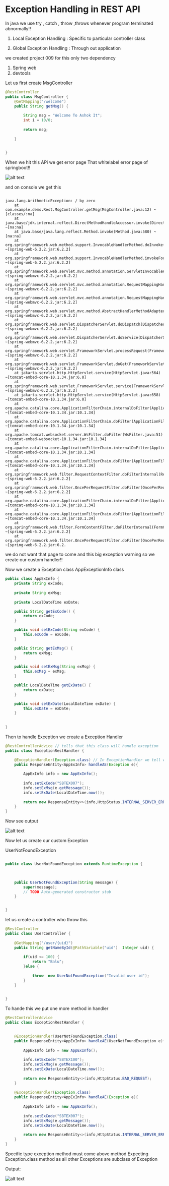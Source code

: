 # Exception Handling in REST API

In java we use try , catch , throw ,throws whenever program terminated abnormally!!


1) Local Exception Handling : Specific to particular controller class

2) Global Exception Handling : Through out application

we created project 009 for this only two dependency 

1. Spring web 
2. devtools

Let us first create MsgController
```java
@RestController
public class MsgController {
	@GetMapping("/welcome")
	public String getMsg() {
		
		String msg = "Welcome To Ashok It";
		int i = 10/0;
		
		return msg;
		
	}
	

}

```

When we hit this APi we get error page That whitelabel error page of springboot!!

![alt text](image-2.png)

and on console we get this


```text

java.lang.ArithmeticException: / by zero
	at com.example.demo.Rest.MsgController.getMsg(MsgController.java:12) ~[classes/:na]
	at java.base/jdk.internal.reflect.DirectMethodHandleAccessor.invoke(DirectMethodHandleAccessor.java:103) ~[na:na]
	at java.base/java.lang.reflect.Method.invoke(Method.java:580) ~[na:na]
	at org.springframework.web.method.support.InvocableHandlerMethod.doInvoke(InvocableHandlerMethod.java:257) ~[spring-web-6.2.2.jar:6.2.2]
	at org.springframework.web.method.support.InvocableHandlerMethod.invokeForRequest(InvocableHandlerMethod.java:190) ~[spring-web-6.2.2.jar:6.2.2]
	at org.springframework.web.servlet.mvc.method.annotation.ServletInvocableHandlerMethod.invokeAndHandle(ServletInvocableHandlerMethod.java:118) ~[spring-webmvc-6.2.2.jar:6.2.2]
	at org.springframework.web.servlet.mvc.method.annotation.RequestMappingHandlerAdapter.invokeHandlerMethod(RequestMappingHandlerAdapter.java:986) ~[spring-webmvc-6.2.2.jar:6.2.2]
	at org.springframework.web.servlet.mvc.method.annotation.RequestMappingHandlerAdapter.handleInternal(RequestMappingHandlerAdapter.java:891) ~[spring-webmvc-6.2.2.jar:6.2.2]
	at org.springframework.web.servlet.mvc.method.AbstractHandlerMethodAdapter.handle(AbstractHandlerMethodAdapter.java:87) ~[spring-webmvc-6.2.2.jar:6.2.2]
	at org.springframework.web.servlet.DispatcherServlet.doDispatch(DispatcherServlet.java:1088) ~[spring-webmvc-6.2.2.jar:6.2.2]
	at org.springframework.web.servlet.DispatcherServlet.doService(DispatcherServlet.java:978) ~[spring-webmvc-6.2.2.jar:6.2.2]
	at org.springframework.web.servlet.FrameworkServlet.processRequest(FrameworkServlet.java:1014) ~[spring-webmvc-6.2.2.jar:6.2.2]
	at org.springframework.web.servlet.FrameworkServlet.doGet(FrameworkServlet.java:903) ~[spring-webmvc-6.2.2.jar:6.2.2]
	at jakarta.servlet.http.HttpServlet.service(HttpServlet.java:564) ~[tomcat-embed-core-10.1.34.jar:6.0]
	at org.springframework.web.servlet.FrameworkServlet.service(FrameworkServlet.java:885) ~[spring-webmvc-6.2.2.jar:6.2.2]
	at jakarta.servlet.http.HttpServlet.service(HttpServlet.java:658) ~[tomcat-embed-core-10.1.34.jar:6.0]
	at org.apache.catalina.core.ApplicationFilterChain.internalDoFilter(ApplicationFilterChain.java:195) ~[tomcat-embed-core-10.1.34.jar:10.1.34]
	at org.apache.catalina.core.ApplicationFilterChain.doFilter(ApplicationFilterChain.java:140) ~[tomcat-embed-core-10.1.34.jar:10.1.34]
	at org.apache.tomcat.websocket.server.WsFilter.doFilter(WsFilter.java:51) ~[tomcat-embed-websocket-10.1.34.jar:10.1.34]
	at org.apache.catalina.core.ApplicationFilterChain.internalDoFilter(ApplicationFilterChain.java:164) ~[tomcat-embed-core-10.1.34.jar:10.1.34]
	at org.apache.catalina.core.ApplicationFilterChain.doFilter(ApplicationFilterChain.java:140) ~[tomcat-embed-core-10.1.34.jar:10.1.34]
	at org.springframework.web.filter.RequestContextFilter.doFilterInternal(RequestContextFilter.java:100) ~[spring-web-6.2.2.jar:6.2.2]
	at org.springframework.web.filter.OncePerRequestFilter.doFilter(OncePerRequestFilter.java:116) ~[spring-web-6.2.2.jar:6.2.2]
	at org.apache.catalina.core.ApplicationFilterChain.internalDoFilter(ApplicationFilterChain.java:164) ~[tomcat-embed-core-10.1.34.jar:10.1.34]
	at org.apache.catalina.core.ApplicationFilterChain.doFilter(ApplicationFilterChain.java:140) ~[tomcat-embed-core-10.1.34.jar:10.1.34]
	at org.springframework.web.filter.FormContentFilter.doFilterInternal(FormContentFilter.java:93) ~[spring-web-6.2.2.jar:6.2.2]
	at org.springframework.web.filter.OncePerRequestFilter.doFilter(OncePerRequestFilter.java:116) ~[spring-web-6.2.2.jar:6.2.

```

we do not want that page to come and this big exception warning so we create our custom handler!!

Now we create a Exception class AppExceptionInfo class 

```java
public class AppExInfo {
	private String exCode;
	
	private String exMsg;
	
	private LocalDateTime exDate;

	public String getExCode() {
		return exCode;
	}

	public void setExCode(String exCode) {
		this.exCode = exCode;
	}

	public String getExMsg() {
		return exMsg;
	}

	public void setExMsg(String exMsg) {
		this.exMsg = exMsg;
	}

	public LocalDateTime getExDate() {
		return exDate;
	}

	public void setExDate(LocalDateTime exDate) {
		this.exDate = exDate;
	}
	
	
}

```

Then to handle Exception we create a Exception Handler

```java
@RestControllerAdvice // tells that this class will handle exception
public class ExceptionRestHandler {

	@ExceptionHandler(Exception.class) // In ExceptionHandler we tell which type of exception this method will handle
	public ResponseEntity<AppExInfo> handleAE(Exception e){
		
		AppExInfo info = new AppExInfo();
		
		info.setExCode("SBTEX007");
		info.setExMsg(e.getMessage());
		info.setExDate(LocalDateTime.now());
	
		return new ResponseEntity<>(info,HttpStatus.INTERNAL_SERVER_ERROR);
	}
}

```
Now see output

![alt text](image.png)

Now let us create our custom Exception

UserNotFoundException

```java

public class UserNotFoundException extends RuntimeException {

	
	
	public UserNotFoundException(String message) {
		super(message);
		// TODO Auto-generated constructor stub
	}


}

```

let us create a controller who throw this


```java
@RestController
public class UserController {
	
	@GetMapping("/user/{uid}")
	public String getNameById(@PathVariable("uid")  Integer uid) {
		
		if(uid <= 100) {
			return "Balu";
		}else {
			
			throw  new UserNotFoundException("Invalid user id");
		}
	}
	

}

```

To hande this we put one more method in handler

```java
@RestControllerAdvice
public class ExceptionRestHandler {

	
	@ExceptionHandler(UserNotFoundException.class)
	public ResponseEntity<AppExInfo> handleAE(UserNotFoundException e){
		
		AppExInfo info = new AppExInfo();
		
		info.setExCode("SBTEX100");
		info.setExMsg(e.getMessage());
		info.setExDate(LocalDateTime.now());
	
		return new ResponseEntity<>(info,HttpStatus.BAD_REQUEST);
	}
	
	@ExceptionHandler(Exception.class)
	public ResponseEntity<AppExInfo> handleAE(Exception e){
		
		AppExInfo info = new AppExInfo();
		
		info.setExCode("SBTEX007");
		info.setExMsg(e.getMessage());
		info.setExDate(LocalDateTime.now());
	
		return new ResponseEntity<>(info,HttpStatus.INTERNAL_SERVER_ERROR);
	}
}


```

Specific type exception method must come above method Expecting Exception.class method as all other Exceptions are subclass of Exception 

Output:

![alt text](image-1.png)